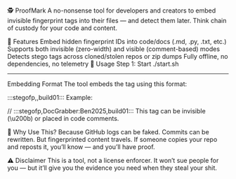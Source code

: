 🕵️ ProofMark
A no-nonsense tool for developers and creators to embed invisible fingerprint tags into their files — and detect them later. Think chain of custody for your code and content.

🚀 Features
Embed hidden fingerprint IDs into code/docs (.md, .py, .txt, etc.)
Supports both invisible (zero-width) and visible (comment-based) modes
Detects stego tags across cloned/stolen repos or zip dumps
Fully offline, no dependencies, no telemetry
🔧 Usage
Step 1: Start
./start.sh

----------------------------------------------------------------------

Embedding Format
The tool embeds the tag using this format:

:::stegofp,<YOUR-ID>,build01:::
Example:

// :::stegofp,DocGrabber:Ben2025,build01:::
This tag can be invisible (\u200b) or placed in code comments.

🧬 Why Use This?
Because GitHub logs can be faked. Commits can be rewritten. But fingerprinted content travels.
If someone copies your repo and reposts it, you’ll know — and you’ll have proof.

⚠️ Disclaimer
This is a tool, not a license enforcer. It won’t sue people for you — but it’ll give you the evidence you need when they steal your shit.
